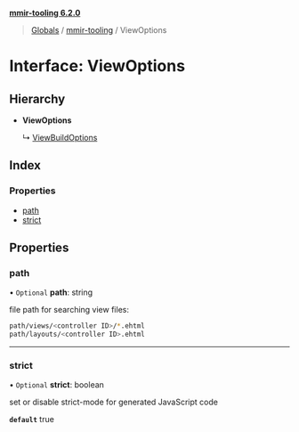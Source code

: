 **[mmir-tooling 6.2.0](../README.md)**

> [Globals](../README.md) / [mmir-tooling](../modules/mmir_tooling.md) / ViewOptions

# Interface: ViewOptions

## Hierarchy

* **ViewOptions**

  ↳ [ViewBuildOptions](mmir_tooling.viewbuildoptions.md)

## Index

### Properties

* [path](mmir_tooling.viewoptions.md#path)
* [strict](mmir_tooling.viewoptions.md#strict)

## Properties

### path

• `Optional` **path**: string

file path for searching view files:
```bash
path/views/<controller ID>/*.ehtml
path/layouts/<controller ID>.ehtml
```

___

### strict

• `Optional` **strict**: boolean

set or disable strict-mode for generated JavaScript code

**`default`** true
